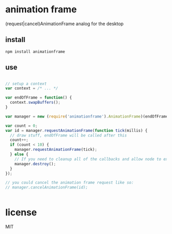 # animation frame

(request|cancel)AnimationFrame analog for the desktop

## install

`npm install animationframe`

## use

```javascript

// setup a context
var context = /* ... */

var endOfFrame = function() {
  context.swapBuffers();
}

var manager = new (require('animationframe').AnimationFrame)(endOfFrame);

var count = 0;
var id = manager.requestAnimationFrame(function tick(millis) {
  // draw stuff, endOfFrame will be called after this
  count++;
  if (count < 10) {
    manager.requestAnimationFrame(tick);
  } else {
    // If you need to cleanup all of the callbacks and allow node to exit
    manager.destroy();
  }
});

// you could cancel the animation frame request like so:
// manager.cancelAnimationFrame(id);



```



# license

MIT
